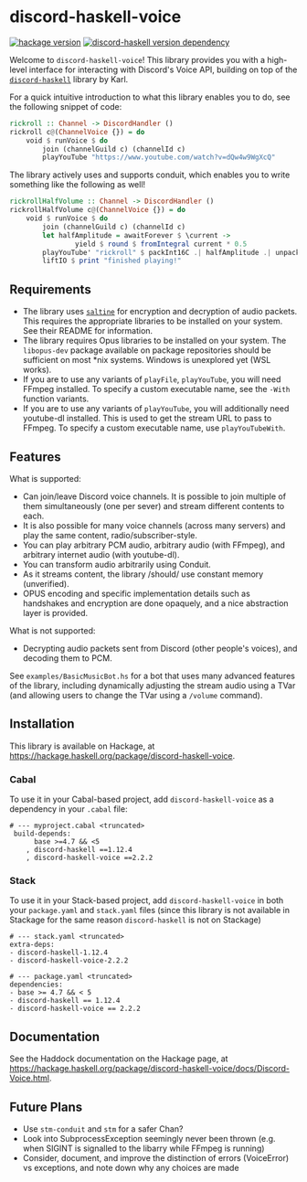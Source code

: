 # discord-haskell-voice

[![hackage version](https://img.shields.io/hackage/v/discord-haskell-voice?color=%235e5184)](https://hackage.haskell.org/package/discord-haskell-voice)
[![discord-haskell version dependency](https://img.shields.io/badge/discord--haskell%20ver.-1.12.4-lightblue)](https://hackage.haskell.org/package/discord-haskell)

Welcome to `discord-haskell-voice`! This library provides you with a high-level
interface for interacting with Discord's Voice API, building on top of the
[`discord-haskell`](https://hackage.haskell.org/package/discord-haskell) library
by Karl.

For a quick intuitive introduction to what this library enables you to do, see
the following snippet of code:

```hs
rickroll :: Channel -> DiscordHandler ()
rickroll c@(ChannelVoice {}) = do
    void $ runVoice $ do
        join (channelGuild c) (channelId c)
        playYouTube "https://www.youtube.com/watch?v=dQw4w9WgXcQ"
```

The library actively uses and supports conduit, which enables you to write
something like the following as well!

```hs
rickrollHalfVolume :: Channel -> DiscordHandler ()
rickrollHalfVolume c@(ChannelVoice {}) = do
    void $ runVoice $ do
        join (channelGuild c) (channelId c)
        let halfAmplitude = awaitForever $ \current ->
                yield $ round $ fromIntegral current * 0.5
        playYouTube' "rickroll" $ packInt16C .| halfAmplitude .| unpackInt16C
        liftIO $ print "finished playing!"
```

## Requirements

- The library uses [`saltine`](https://github.com/tel/saltine) for encryption
and decryption of audio packets. This requires the appropriate libraries to be
installed on your system. See their README for information.
- The library requires Opus libraries to be installed on your system. The
`libopus-dev` package available on package repositories should be sufficient
on most \*nix systems. Windows is unexplored yet (WSL works).
- If you are to use any variants of `playFile`, `playYouTube`, you will need
FFmpeg installed. To specify a custom executable name, see the `-With` function
variants.
- If you are to use any variants of `playYouTube`, you will additionally need
youtube-dl installed. This is used to get the stream URL to pass to FFmpeg. To
specify a custom executable name, use `playYouTubeWith`.

## Features

What is supported:

- Can join/leave Discord voice channels. It is possible to join multiple of them
simultaneously (one per sever) and stream different contents to each.
- It is also possible for many voice channels (across many servers) and play the
same content, radio/subscriber-style.
- You can play arbitrary PCM audio, arbitrary audio (with FFmpeg), and arbitrary
internet audio (with youtube-dl).
- You can transform audio arbitrarily using Conduit.
- As it streams content, the library /should/ use constant memory (unverified).
- OPUS encoding and specific implementation details such as handshakes and
encryption are done opaquely, and a nice abstraction layer is provided.

What is not supported:

- Decrypting audio packets sent from Discord (other people's voices), and
decoding them to PCM.

See `examples/BasicMusicBot.hs` for a bot that uses many advanced features of
the library, including dynamically adjusting the stream audio using a TVar
(and allowing users to change the TVar using a `/volume` command).

## Installation

This library is available on Hackage, at https://hackage.haskell.org/package/discord-haskell-voice.

### Cabal

To use it in your Cabal-based project, add `discord-haskell-voice` as a dependency in your `.cabal` file:

```
# --- myproject.cabal <truncated>
 build-depends:
      base >=4.7 && <5
    , discord-haskell ==1.12.4
    , discord-haskell-voice ==2.2.2
```

### Stack

To use it in your Stack-based project, add `discord-haskell-voice` in both your `package.yaml` and `stack.yaml` files (since this library is not available in Stackage for the same reason `discord-haskell` is not on Stackage)

```
# --- stack.yaml <truncated>
extra-deps:
- discord-haskell-1.12.4
- discord-haskell-voice-2.2.2
```

```
# --- package.yaml <truncated>
dependencies:
- base >= 4.7 && < 5
- discord-haskell == 1.12.4
- discord-haskell-voice == 2.2.2
```

## Documentation

See the Haddock documentation on the Hackage page, at https://hackage.haskell.org/package/discord-haskell-voice/docs/Discord-Voice.html.

## Future Plans

- Use `stm-conduit` and `stm` for a safer Chan?
- Look into SubprocessException seemingly never been thrown (e.g. when SIGINT
is signalled to the libarry while FFmpeg is running)
- Consider, document, and improve the distinction of errors (VoiceError) vs
exceptions, and note down why any choices are made
